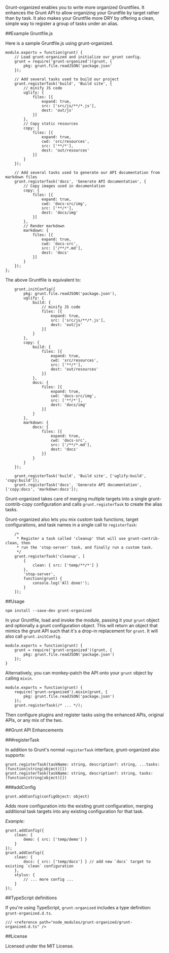 Grunt-organized enables you to write more organized Gruntfiles.  It enhances the Grunt API to allow organizing your Gruntfile by target rather than by task.  It also makes your Gruntfile more DRY by offering a clean, simple way to register a group of tasks under an alias.

##Example Gruntfile.js

Here is a sample Gruntfile.js using grunt-organized.

```
module.exports = function(grunt) {
    // Load grunt-organized and initialize our grunt config.
    grunt = require('grunt-organized')(grunt, {
        pkg: grunt.file.readJSON('package.json'
    });
    
    // Add several tasks used to build our project
    grunt.registerTask('build', 'Build site', {
        // minify JS code
        uglify: {
            files: [{
                expand: true,
                src: ['src/js/**/*.js'],
                dest: 'out/js'
            }]
        },
        // Copy static resources
        copy: {
            files: [{
                expand: true,
                cwd: 'src/resources',
                src: ['**/*'],
                dest: 'out/resources'
            }]
        }
    });
    
    // Add several tasks used to generate our API documentation from markdown files
    grunt.registerTask('docs', 'Generate API documentation', {
        // Copy images used in documentation
        copy: {
            files: [{
                expand: true,
                cwd: 'docs-src/img',
                src: ['**/*'],
                dest: 'docs/img'
            }]
        },
        // Render markdown
        markdown: {
            files: [{
                expand: true,
                cwd: 'docs-src',
                src: ['/**/*.md'],
                dest: 'docs'
            }]
        }
    });
};
```

The above Gruntfile is equivalent to:

```
    grunt.initConfig({
        pkg: grunt.file.readJSON('package.json'),
        uglify: {
            build: {
                // minify JS code
                files: [{
                    expand: true,
                    src: ['src/js/**/*.js'],
                    dest: 'out/js'
                }]
            }
        },
        copy: {
            build: {
                files: [{
                    expand: true,
                    cwd: 'src/resources',
                    src: ['**/*'],
                    dest: 'out/resources'
                }]
            },
            docs: {
                files: [{
                    expand: true,
                    cwd: 'docs-src/img',
                    src: ['**/*'],
                    dest: 'docs/img'
                }]
            }
        },
        markdown: {
            docs: {
                files: [{
                    expand: true,
                    cwd: 'docs-src',
                    src: ['/**/*.md'],
                    dest: 'docs'
                }]
            }
        }
    });
    
    grunt.registerTask('build', 'Build site', ['uglify:build', 'copy:build']);
    grunt.registerTask('docs', 'Generate API documentation', ['copy:docs', 'markdown:docs']);
```

Grunt-organized takes care of merging multiple targets into a single grunt-contrib-copy configuration and calls `grunt.registerTask` to create the alias tasks.

Grunt-organized also lets you mix custom task functions, target configurations, and task names in a single call to `registerTask`:

```
    /*
     * Register a task called 'cleanup' that will use grunt-contrib-clean, then
     * run the 'stop-server' task, and finally run a custom task.
     */
    grunt.registerTask('cleanup', [
        {
            clean: { src: ['temp/**/*'] }
        },
        'stop-server',
        function(grunt) {
            console.log('All done!');
        }
    ]);
```

##Usage

`npm install --save-dev grunt-organized`

In your Gruntfile, load and invoke the module, passing it your `grunt` object and optionally a grunt configuration
object.  This will return an object that mimics the grunt API such that it's a drop-in replacement for `grunt`.
It will also call `grunt.initConfig`.

```
module.exports = function(grunt) {
    grunt = require('grunt-organized')(grunt, {
        pkg: grunt.file.readJSON('package.json')
    });
}
```

Alternatively, you can monkey-patch the API onto your `grunt` object by calling `mixin`.

```
module.exports = function(grunt) {
    require('grunt-organized').mixin(grunt, {
        pkg: grunt.file.readJSON('package.json')
    });
    grunt.registerTask(/* ... */);
```

Then configure plugins and register tasks using the enhanced APIs, original APIs, or any mix of the two.

##Grunt API Enhancements

###registerTask

In addition to Grunt's normal `registerTask` interface, grunt-organized also supports:

`grunt.registerTask(taskName: string, description?: string, ...tasks: (function|string|object)[])`  
`grunt.registerTask(taskName: string, description?: string, tasks: (function|string|object)[])`

###addConfig

`grunt.addConfig(configObject: object)`

Adds more configuration into the existing grunt configuration, merging additional task targets into any existing configuration
for that task.

*Example:*
```
grunt.addConfig({
    clean: {
        demo: { src: ['temp/demo'] }
    }
});
grunt.addConfig({
    clean: {
        docs: { src: ['temp/docs'] } // add new `docs` target to existing `clean` configuration
    },
    stylus: {
        // ... more config ...
    }
});
```

##TypeScript definitions

If you're using TypeScript, `grunt-organized` includes a type definition: `grunt-organized.d.ts`.

```
/// <reference path="node_modules/grunt-organized/grunt-organized.d.ts" />
```

##License

Licensed under the MIT License.
